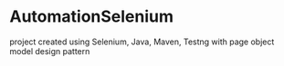 # AutomationSelenium
project created using Selenium, Java, Maven, Testng with page object model design pattern
